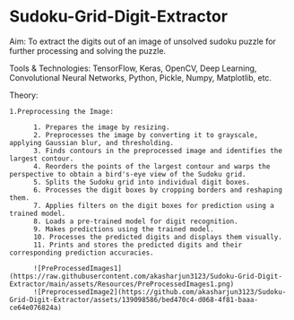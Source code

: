 # Sudoku-Grid-Digit-Extractor

Aim: To extract the digits out of an image of unsolved sudoku puzzle for further processing and solving the puzzle. 

Tools & Technologies: TensorFlow, Keras, OpenCV, Deep Learning, Convolutional Neural Networks, Python, Pickle, Numpy, Matplotlib, etc.

Theory:

    1.Preprocessing the Image:

          1. Prepares the image by resizing.
          2. Preprocesses the image by converting it to grayscale, applying Gaussian blur, and thresholding.
          3. Finds contours in the preprocessed image and identifies the largest contour.
          4. Reorders the points of the largest contour and warps the perspective to obtain a bird's-eye view of the Sudoku grid.
          5. Splits the Sudoku grid into individual digit boxes.
          6. Processes the digit boxes by cropping borders and reshaping them.
          7. Applies filters on the digit boxes for prediction using a trained model.
          8. Loads a pre-trained model for digit recognition.
          9. Makes predictions using the trained model.
          10. Processes the predicted digits and displays them visually.
          11. Prints and stores the predicted digits and their corresponding prediction accuracies.

          ![PreProcessedImages1](https://raw.githubusercontent.com/akasharjun3123/Sudoku-Grid-Digit-Extractor/main/assets/Resources/PreProcessedImages1.png)
          ![PreprocessedImage2](https://github.com/akasharjun3123/Sudoku-Grid-Digit-Extractor/assets/139098586/bed470c4-d068-4f81-baaa-ce64e076824a)





